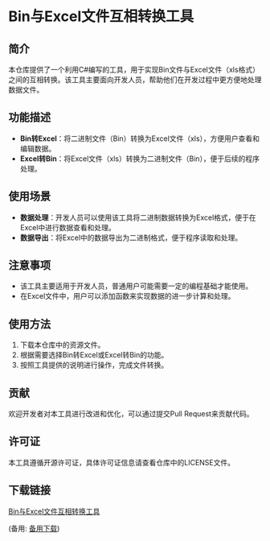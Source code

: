  # Bin与Excel文件互相转换工具

 ## 简介

 本仓库提供了一个利用C#编写的工具，用于实现Bin文件与Excel文件（xls格式）之间的互相转换。该工具主要面向开发人员，帮助他们在开发过程中更方便地处理数据文件。

 ## 功能描述

 - **Bin转Excel**：将二进制文件（Bin）转换为Excel文件（xls），方便用户查看和编辑数据。
 - **Excel转Bin**：将Excel文件（xls）转换为二进制文件（Bin），便于后续的程序处理。

 ## 使用场景

 - **数据处理**：开发人员可以使用该工具将二进制数据转换为Excel格式，便于在Excel中进行数据查看和处理。
 - **数据导出**：将Excel中的数据导出为二进制格式，便于程序读取和处理。

 ## 注意事项

 - 该工具主要适用于开发人员，普通用户可能需要一定的编程基础才能使用。
 - 在Excel文件中，用户可以添加函数来实现数据的进一步计算和处理。

 ## 使用方法

 1. 下载本仓库中的资源文件。
 2. 根据需要选择Bin转Excel或Excel转Bin的功能。
 3. 按照工具提供的说明进行操作，完成文件转换。

 ## 贡献

 欢迎开发者对本工具进行改进和优化，可以通过提交Pull Request来贡献代码。

 ## 许可证

 本工具遵循开源许可证，具体许可证信息请查看仓库中的LICENSE文件。

 ## 下载链接
 [Bin与Excel文件互相转换工具](https://pan.quark.cn/s/1bd9e7f77e91) 

 (备用: [备用下载](https://pan.baidu.com/s/12RznmvjU2pCrvPJEJj4vOA?pwd=1234))
